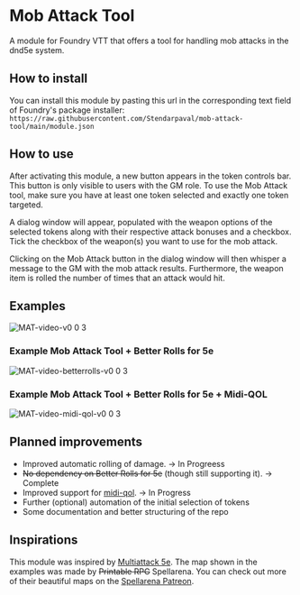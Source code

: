 # Mob Attack Tool
A module for Foundry VTT that offers a tool for handling mob attacks in the dnd5e system.

## How to install
You can install this module by pasting this url in the corresponding text field of Foundry's package installer: `https://raw.githubusercontent.com/Stendarpaval/mob-attack-tool/main/module.json`

## How to use
After activating this module, a new button appears in the token controls bar. This button is only visible to users with the GM role. To use the Mob Attack tool, make sure you have at least one token selected and exactly one token targeted. 

A dialog window will appear, populated with the weapon options of the selected tokens along with their respective attack bonuses and a checkbox. Tick the checkbox of the weapon(s) you want to use for the mob attack. 

Clicking on the Mob Attack button in the dialog window will then whisper a message to the GM with the mob attack results. Furthermore, the weapon item is rolled the number of times that an attack would hit.

## Examples

![MAT-video-v0 0 3](https://user-images.githubusercontent.com/17188192/110196581-c81b2f00-7e45-11eb-908a-f0fd73567e10.gif)

### Example Mob Attack Tool + Better Rolls for 5e

![MAT-video-betterrolls-v0 0 3](https://user-images.githubusercontent.com/17188192/110196617-f567dd00-7e45-11eb-8353-2ca75682268d.gif)

### Example Mob Attack Tool + Better Rolls for 5e + Midi-QOL

![MAT-video-midi-qol-v0 0 3](https://user-images.githubusercontent.com/17188192/110196624-0fa1bb00-7e46-11eb-9ec1-ade1ef8dff96.gif)

## Planned improvements
* Improved automatic rolling of damage. -> In Progreess
* ~~No dependency on Better Rolls for 5e~~ (though still supporting it). -> Complete
* Improved support for [midi-qol](https://gitlab.com/tposney/midi-qol). -> In Progress
* Further (optional) automation of the initial selection of tokens
* Some documentation and better structuring of the repo

## Inspirations
This module was inspired by [Multiattack 5e](https://github.com/jessev14/Multiattack-5e).
The map shown in the examples was made by ~~Printable RPG~~ Spellarena. You can check out more of their beautiful maps on the [Spellarena Patreon](https://www.patreon.com/m/spellarena). 
